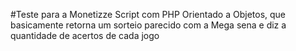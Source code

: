 #Teste para a Monetizze
Script com PHP Orientado a Objetos, que basicamente retorna um sorteio parecido com a Mega sena e diz a quantidade de acertos de cada jogo
